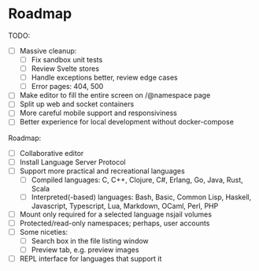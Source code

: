 # Roadmap

TODO:

- [ ] Massive cleanup:
  - [ ] Fix sandbox unit tests
  - [ ] Review Svelte stores
  - [ ] Handle exceptions better, review edge cases
  - [ ] Error pages: 404, 500
- [ ] Make editor to fill the entire screen on /@namespace page
- [ ] Split up web and socket containers
- [ ] More careful mobile support and responsiviness
- [ ] Better experience for local development without docker-compose

Roadmap:

- [ ] Collaborative editor
- [ ] Install Language Server Protocol
- [ ] Support more practical and recreational languages
  - [ ] Compiled languages: C, C++, Clojure, C#, Erlang, Go, Java,
        Rust, Scala
  - [ ] Interpreted(-based) languages: Bash, Basic, Common Lisp, Haskell,
        Javascript, Typescript, Lua, Markdown, OCaml, Perl, PHP
- [ ] Mount only required for a selected language nsjail volumes
- [ ] Protected/read-only namespaces; perhaps, user accounts
- [ ] Some niceties:
  - [ ] Search box in the file listing window
  - [ ] Preview tab, e.g. preview images
- [ ] REPL interface for languages that support it
